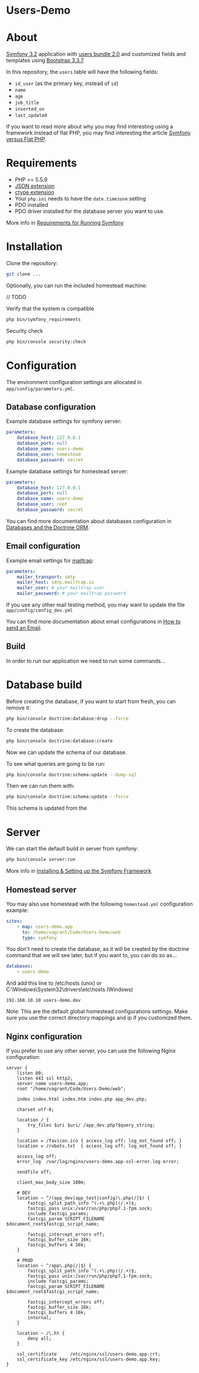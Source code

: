 Users-Demo
================


# About

[Symfony 3.2](http://symfony.com/doc/3.1/index.html) application with [users bundle 2.0](http://symfony.com/doc/2.0/bundles/FOSUserBundle/index.html) and customized fields and templates using [Bootstrap 3.3.7](http://getbootstrap.com/).

In this repository, the `users` table will have the following fields:
- `id_user` (as the primary key, instead of `id`)
- `name`
- `age`
- `job_title`
- `inserted_on`
- `last_updated`

If you want to read more about why you may find interesting using a framework instead of flat PHP, you may find interesting the article [Symfony versus Flat PHP](http://symfony.com/doc/3.2/introduction/from_flat_php_to_symfony2.html).

# Requirements

- PHP >= 5.5.9
- [JSON extension](https://php.net/manual/book.json.php)
- [ctype extension](https://php.net/manual/book.ctype.php)
- Your `php.ini` needs to have the `date.timezone` setting
- PDO installed
- PDO driver installed for the database server you want to use.

More info in [Requirements for Running Symfony](http://symfony.com/doc/3.2/reference/requirements.html)


# Installation

Clone the repository:

```bash
git clone ...
```

Optionally, you can run the included homestead machine:

// TODO

Verify that the system is compatible

```bash
php bin/symfony_requirements
```

Security check

```bash
php bin/console security:check
```

# Configuration

The environment configuration settings are allocated in `app/config/parameters.yml`.

## Database configuration

Example database settings for symfony server:

```yaml
parameters:
    database_host: 127.0.0.1
    database_port: null
    database_name: users-demo
    database_user: homestead
    database_password: secret
```

Example database settings for homestead server:

```yaml
parameters:
    database_host: 127.0.0.1
    database_port: null
    database_name: users-demo
    database_user: root
    database_password: secret
```

You can find more documentation about databases configuration in [Databases and the Doctrine ORM](http://symfony.com/doc/3.2/doctrine.html).

## Email configuration

Example email settings for [mailtrap](https://mailtrap.io/):

```yaml
parameters:
    mailer_transport: smtp
    mailer_host: smtp.mailtrap.io
    mailer_user: # your mailtrap user
    mailer_password: # your mailtrap password
```

If you use any other mail testing method, you may want to update the file `app/config/config_dev.yml`

You can find more documentation about email configurations in [How to send an Email](http://symfony.com/doc/3.2/email.html).

## Build

In order to run our application we need to run some commands...

# Database build

Before creating the database, if you want to start from fresh, you can remove it:

```bash
php bin/console doctrine:database:drop --force
```

To create the database:

```bash
php bin/console doctrine:database:create
```

Now we can update the schema of our database.

To see what queries are going to be run:

```bash
php bin/console doctrine:schema:update --dump-sql
```

Then we can run them with:

```bash
php bin/console doctrine:schema:update --force
```

This schema is updated from the 

# Server

We can start the default build in server from symfony:

```bash
php bin/console server:run
```

More info in [Installing & Setting up the Symfony Framework](http://symfony.com/doc/3.2/setup.html)

## Homestead server

You may also use homestead with the following `homestead.yml` configuration example:

```yaml
sites:
    - map: users-demo.app
      to: /home/vagrant/Code/Users-Demo/web
      type: symfony
```

You don't need to create the database, as it will be created by the doctrine command that we will see later, but if you want to, you can do so as...

```yaml
databases:
    - users-demo
```

And add this line to /etc/hosts (unix) or C:\Windows\System32\drivers\etc\hosts (Windows)

```text
192.168.10.10 users-demo.dev
```

Note: This are the default global homestead configurations settings. Make sure you use the correct directory mappings and ip if you customized them.

## Nginx configuration

If you prefer to use any other server, you can use the following Nginx configuration:

```
server {
    listen 80;
    listen 443 ssl http2;
    server_name users-demo.app;
    root "/home/vagrant/Code/Users-Demo/web";

    index index.html index.htm index.php app_dev.php;

    charset utf-8;

    location / {
        try_files $uri $uri/ /app_dev.php?$query_string;
    }

    location = /favicon.ico { access_log off; log_not_found off; }
    location = /robots.txt  { access_log off; log_not_found off; }

    access_log off;
    error_log  /var/log/nginx/users-demo.app-ssl-error.log error;

    sendfile off;

    client_max_body_size 100m;

    # DEV
    location ~ ^/(app_dev|app_test|config)\.php(/|$) {
        fastcgi_split_path_info ^(.+\.php)(/.+)$;
        fastcgi_pass unix:/var/run/php/php7.1-fpm.sock;
        include fastcgi_params;
        fastcgi_param SCRIPT_FILENAME $document_root$fastcgi_script_name;

        fastcgi_intercept_errors off;
        fastcgi_buffer_size 16k;
        fastcgi_buffers 4 16k;
    }

    # PROD
    location ~ ^/app\.php(/|$) {
        fastcgi_split_path_info ^(.+\.php)(/.+)$;
        fastcgi_pass unix:/var/run/php/php7.1-fpm.sock;
        include fastcgi_params;
        fastcgi_param SCRIPT_FILENAME $document_root$fastcgi_script_name;

        fastcgi_intercept_errors off;
        fastcgi_buffer_size 16k;
        fastcgi_buffers 4 16k;
        internal;
    }

    location ~ /\.ht {
        deny all;
    }

    ssl_certificate     /etc/nginx/ssl/users-demo.app.crt;
    ssl_certificate_key /etc/nginx/ssl/users-demo.app.key;
}

```

